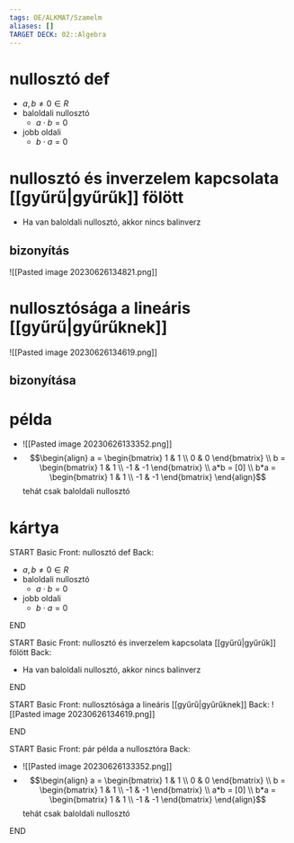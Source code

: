 ```yaml
---
tags: OE/ALKMAT/Szamelm 
aliases: []
TARGET DECK: 02::Algebra
---
```


# nullosztó def
- $a,b \ne 0 \in R$
- baloldali nullosztó
	- $a\cdot b=0$
- jobb oldali
	- $b \cdot a = 0$

# nullosztó és inverzelem kapcsolata [[gyűrű|gyűrűk]] fölött
- Ha van baloldali nullosztó, akkor nincs balinverz

## bizonyítás
![[Pasted image 20230626134821.png]]

# nullosztósága a lineáris [[gyűrű|gyűrűknek]]
![[Pasted image 20230626134619.png]]

## bizonyítása

# példa
- ![[Pasted image 20230626133352.png]]
- $$\begin{align}
	a = \begin{bmatrix}
		1 & 1 \\
		0 & 0
	  \end{bmatrix} \\
	b = \begin{bmatrix}
			1 & 1 \\
			-1 & -1
		\end{bmatrix} \\
	a*b = [0] \\
	b*a = \begin{bmatrix}
			1 & 1 \\
			-1 & -1
			\end{bmatrix}
\end{align}$$ tehát csak baloldali nullosztó

# kártya
START
Basic
Front:
nullosztó def
Back:
- $a,b \ne 0 \in R$
- baloldali nullosztó
	- $a\cdot b=0$
- jobb oldali
	- $b \cdot a = 0$
<!--ID: 1687781715931-->
END

START
Basic
Front:
nullosztó és inverzelem kapcsolata [[gyűrű|gyűrűk]] fölött
Back:
- Ha van baloldali nullosztó, akkor nincs balinverz
<!--ID: 1687781715938-->
END

START
Basic
Front:
nullosztósága a lineáris [[gyűrű|gyűrűknek]]
Back:
![[Pasted image 20230626134619.png]]
<!--ID: 1687781715943-->
END

START
Basic
Front:
pár példa a nullosztóra
Back:
- ![[Pasted image 20230626133352.png]]
- $$\begin{align}
	a = \begin{bmatrix}
		1 & 1 \\
		0 & 0
	  \end{bmatrix} \\
	b = \begin{bmatrix}
			1 & 1 \\
			-1 & -1
		\end{bmatrix} \\
	a*b = [0] \\
	b*a = \begin{bmatrix}
			1 & 1 \\
			-1 & -1
			\end{bmatrix}
\end{align}$$ tehát csak baloldali nullosztó
<!--ID: 1687781715948-->
END